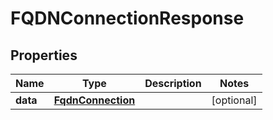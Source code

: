 

# FQDNConnectionResponse

## Properties

Name | Type | Description | Notes
------------ | ------------- | ------------- | -------------
**data** | [**FqdnConnection**](FqdnConnection.md) |  |  [optional]



